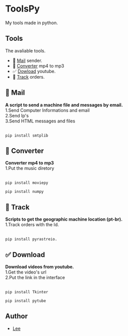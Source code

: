 <h1>ToolsPy</h1>
<p>My tools made in python.</p>

## Tools
The avaliable tools.
- 📧 <a href="https://github.com/vLeeH/ToolsPy/blob/main/Mail/mail.py">Mail</a> sender.
- 🎵 <a href="https://github.com/vLeeH/ToolsPy/blob/main/Converter/converter.py">Converter</a> mp4 to mp3 
- ✅ <a href="https://github.com/vLeeH/ToolsPy/blob/main/Download/download.pyw">Dowload</a> youtube. 
- 🎯 <a href="https://github.com/vLeeH/ToolsPy/blob/main/Track/track.py">Track</a> orders.

## 📧 Mail 
**A script to send a machine file and messages by email.** <br>
1.Send Computer Informations and email <br>
2.Send Ip's <br>
3.Send HTML messages and files <br>
<br>
```
pip install smtplib
```

## 🎵 Converter
**Converter mp4 to mp3** <br>
1.Put the music diretory<br>
<br>
```
pip install moviepy
```
```
pip install numpy 
```

## 🎯 Track 
**Scripts to get the geographic machine location (pt-br).** <br>
1.Track orders with the Id.<br>
<br>
```
pip install pyrastreio.
```

## ✅ Download
**Download videos from youtube.** <br>
1.Get the video's url  <br>
2.Put the link in the interface<br>
<br>
```
pip install Tkinter
```
```
pip install pytube
```

## Author 
- <a href="https://github.com/vLeeH">Lee</a>
